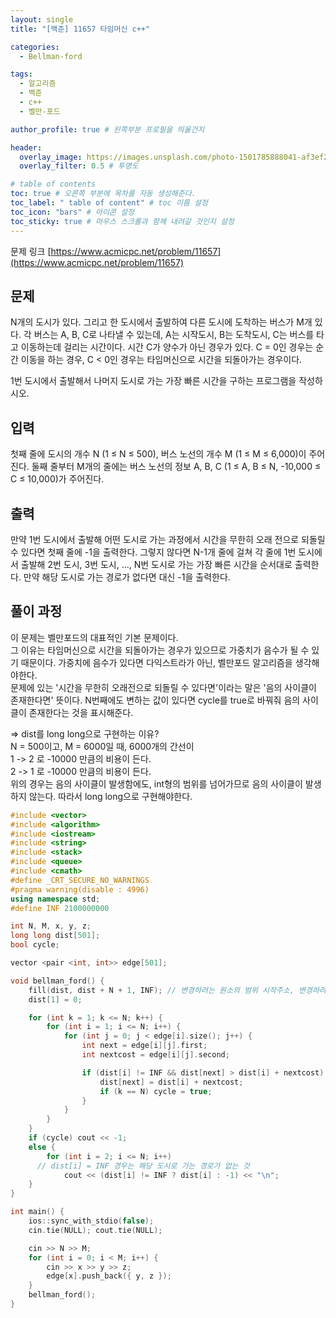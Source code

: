 ```yaml
---
layout: single
title: "[백준] 11657 타임머신 c++"

categories:
  - Bellman-ford

tags:
  - 알고리즘
  - 백준
  - c++
  - 벨만-포드

author_profile: true # 왼쪽부분 프로필을 띄울건지

header:
  overlay_image: https://images.unsplash.com/photo-1501785888041-af3ef285b470?ixlib=rb-1.2.1&ixid=eyJhcHBfaWQiOjEyMDd9&auto=format&fit=crop&w=1350&q=80
  overlay_filter: 0.5 # 투명도

# table of contents
toc: true # 오른쪽 부분에 목차를 자동 생성해준다.
toc_label: " table of content" # toc 이름 설정
toc_icon: "bars" # 아이콘 설정
toc_sticky: true # 마우스 스크롤과 함께 내려갈 것인지 설정
---
```


문제 링크 [https://www.acmicpc.net/problem/11657](https://www.acmicpc.net/problem/11657)

## 문제

N개의 도시가 있다. 그리고 한 도시에서 출발하여 다른 도시에 도착하는 버스가 M개 있다. 각 버스는 A, B, C로 나타낼 수 있는데, A는 시작도시, B는 도착도시, C는 버스를 타고 이동하는데 걸리는 시간이다. 시간 C가 양수가 아닌 경우가 있다. C = 0인 경우는 순간 이동을 하는 경우, C < 0인 경우는 타임머신으로 시간을 되돌아가는 경우이다.

1번 도시에서 출발해서 나머지 도시로 가는 가장 빠른 시간을 구하는 프로그램을 작성하시오.

## 입력

첫째 줄에 도시의 개수 N (1 ≤ N ≤ 500), 버스 노선의 개수 M (1 ≤ M ≤ 6,000)이 주어진다. 둘째 줄부터 M개의 줄에는 버스 노선의 정보 A, B, C (1 ≤ A, B ≤ N, -10,000 ≤ C ≤ 10,000)가 주어진다.

## 출력

만약 1번 도시에서 출발해 어떤 도시로 가는 과정에서 시간을 무한히 오래 전으로 되돌릴 수 있다면 첫째 줄에 -1을 출력한다. 그렇지 않다면 N-1개 줄에 걸쳐 각 줄에 1번 도시에서 출발해 2번 도시, 3번 도시, ..., N번 도시로 가는 가장 빠른 시간을 순서대로 출력한다. 만약 해당 도시로 가는 경로가 없다면 대신 -1을 출력한다.

## 풀이 과정

이 문제는 벨만포드의 대표적인 기본 문제이다.  
그 이유는 타임머신으로 시간을 되돌아가는 경우가 있으므로 가중치가 음수가 될 수 있기 때문이다. 가중치에 음수가 있다면 다익스트라가 아닌, 벨만포드 알고리즘을 생각해야한다.  
문제에 있는 '시간을 무한히 오래전으로 되돌릴 수 있다면'이라는 말은 '음의 사이클이 존재한다면' 뜻이다. N번째에도 변하는 값이 있다면 cycle를 true로 바꿔줘 음의 사이클이 존재한다는 것을 표시해준다.

=> dist를 long long으로 구현하는 이유?  
 N = 500이고, M = 6000일 때, 6000개의 간선이  
 1 -> 2 로 -10000 만큼의 비용이 든다.  
 2 -> 1 로 -10000 만큼의 비용이 든다.  
 위의 경우는 음의 사이클이 발생함에도, int형의 범위를 넘어가므로 음의 사이클이 발생하지 않는다. 따라서 long long으로 구현해야한다.

```c++
#include <vector>
#include <algorithm>
#include <iostream>
#include <string>
#include <stack>
#include <queue>
#include <cmath>
#define _CRT_SECURE_NO_WARNINGS
#pragma warning(disable : 4996)
using namespace std;
#define INF 2100000000

int N, M, x, y, z;
long long dist[501];
bool cycle;

vector <pair <int, int>> edge[501];

void bellman_ford() {
	fill(dist, dist + N + 1, INF); // 변경하려는 원소의 범위 시작주소, 변경하려는 원소 개수, 변경 값
	dist[1] = 0;

	for (int k = 1; k <= N; k++) {
		for (int i = 1; i <= N; i++) {
			for (int j = 0; j < edge[i].size(); j++) {
				int next = edge[i][j].first;
				int nextcost = edge[i][j].second;

				if (dist[i] != INF && dist[next] > dist[i] + nextcost) {
					dist[next] = dist[i] + nextcost;
					if (k == N) cycle = true;
				}
			}
		}
	}
	if (cycle) cout << -1;
	else {
		for (int i = 2; i <= N; i++)
      // dist[i] = INF 경우는 해당 도시로 가는 경로가 없는 것
			cout << (dist[i] != INF ? dist[i] : -1) << "\n";
	}
}

int main() {
	ios::sync_with_stdio(false);
	cin.tie(NULL); cout.tie(NULL);

	cin >> N >> M;
	for (int i = 0; i < M; i++) {
		cin >> x >> y >> z;
		edge[x].push_back({ y, z });
	}
	bellman_ford();
}
```
